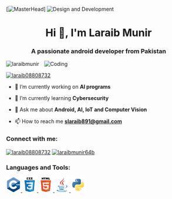 [![MasterHead](https://images.app.goo.gl/R7C7XdqLk8yatfRf6)]
![Design and Development](https://images.app.goo.gl/26eKKVcLUoedqtxp7)
<h1 align="center">Hi 👋, I'm Laraib Munir</h1>
<h3 align="center">A passionate android developer from Pakistan</h3>
<img align="right" alt="Coding" width="400" src="https://cdn.dribbble.com/users/1162077/screenshots/3848914/programmer.gif">

<p align="left"> <img src="https://komarev.com/ghpvc/?username=laraibmunir&label=Profile%20views&color=0e75b6&style=flat" alt="laraibmunir" /> </p>

<p align="left"> <a href="https://twitter.com/laraib08808732" target="blank"><img src="https://img.shields.io/twitter/follow/laraib08808732?logo=twitter&style=for-the-badge" alt="laraib08808732" /></a> </p>

- 🔭 I’m currently working on **AI programs**

- 🌱 I’m currently learning **Cybersecurity**

- 💬 Ask me about **Android, AI, IoT and Computer Vision**

- 📫 How to reach me **slaraib891@gmail.com**

<h3 align="left">Connect with me:</h3>
<p align="left">
<a href="https://twitter.com/laraib08808732" target="blank"><img align="center" src="https://raw.githubusercontent.com/rahuldkjain/github-profile-readme-generator/master/src/images/icons/Social/twitter.svg" alt="laraib08808732" height="30" width="40" /></a>
<a href="https://linkedin.com/in/laraibmunir64b" target="blank"><img align="center" src="https://raw.githubusercontent.com/rahuldkjain/github-profile-readme-generator/master/src/images/icons/Social/linked-in-alt.svg" alt="laraibmunir64b" height="30" width="40" /></a>
</p>

<h3 align="left">Languages and Tools:</h3>
<p align="left"> <a href="https://www.w3schools.com/cpp/" target="_blank" rel="noreferrer"> <img src="https://raw.githubusercontent.com/devicons/devicon/master/icons/cplusplus/cplusplus-original.svg" alt="cplusplus" width="40" height="40"/> </a> <a href="https://www.w3schools.com/css/" target="_blank" rel="noreferrer"> <img src="https://raw.githubusercontent.com/devicons/devicon/master/icons/css3/css3-original-wordmark.svg" alt="css3" width="40" height="40"/> </a> <a href="https://www.w3.org/html/" target="_blank" rel="noreferrer"> <img src="https://raw.githubusercontent.com/devicons/devicon/master/icons/html5/html5-original-wordmark.svg" alt="html5" width="40" height="40"/> </a> <a href="https://www.java.com" target="_blank" rel="noreferrer"> <img src="https://raw.githubusercontent.com/devicons/devicon/master/icons/java/java-original.svg" alt="java" width="40" height="40"/> </a> <a href="https://www.python.org" target="_blank" rel="noreferrer"> <img src="https://raw.githubusercontent.com/devicons/devicon/master/icons/python/python-original.svg" alt="python" width="40" height="40"/> </a> </p>









